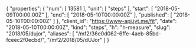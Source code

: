 {
  "properties": {
    "num": [
      13581
    ],
    "unit": [
      "steps"
    ],
    "start": [
      "2018-05-09T00:00:00Z"
    ],
    "end": [
      "2018-05-10T00:00:00Z"
    ],
    "published": [
      "2018-05-10T00:00:00Z"
    ]
  },
  "client_id": "https://www-api.jvt.me/fit",
  "date": "2018-05-10T00:00:00Z",
  "kind": "steps",
  "h": "h-measure",
  "slug": "2018/05/dujor",
  "aliases": [
    "/mf2/36e0d062-6ffe-4aeb-85bd-fceec2f0ecbd/",
    "/mf2/2018/05/dUJor"
  ]
}
